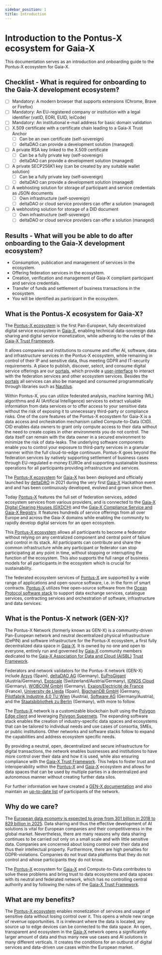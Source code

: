 ```yaml
---
sidebar_position: 1
title: Introduction
---
```


# Introduction to the Pontus-X ecosystem for Gaia-X

This documentation serves as an introduction and onboarding guide to the Pontus-X ecosystem for Gaia-X.

## Checklist - What is required for onboarding to the Gaia-X development ecosystem?
- [ ] Mandatory: A modern browser that supports extensions (Chrome, Brave or Firefox)
- [ ] Mandatory: An EU-registered company or institution with a legal identifier (vatID, EORI, EUID, leiCode)
- [ ] Mandatory: An institutional e-mail address for basic domain validation
- [ ] X.509 certificate with a certificate chain leading to a Gaia-X Trust Anchor
  - [ ] Can be an own certificate (self-sovereign)
  - [ ] deltaDAO can provide a development solution (managed)
- [ ] A private RSA key linked to the X.509 certificate
  - [ ] Can be a fully private key (self-sovereign)
  - [ ] deltaDAO can provide a development solution (managed)
- [ ] A private SECP256K1 key (can be created by any suitable wallet solution)
  - [ ] Can be a fully private key (self-sovereign)
  - [ ] deltaDAO can provide a development solution (managed)
- [ ] A webhosting solution for storage of participant and service credentials as JSON documents
  - [ ] Own infrastructure (self-sovereign)
  - [ ] deltaDAO or cloud service providers can offer a solution (managed)
- [ ] A webhosting solution for storage of a DID document
  - [ ] Own infrastructure (self-sovereign)
  - [ ] deltaDAO or cloud service providers can offer a solution (managed)

## Results - What will you be able to do after onboarding to the Gaia-X development ecosystem?
- Consumption, publication and management of services in the ecosystem.
- Offering federation services in the ecosystem.
- Creation, verification and management of Gaia-X compliant participant and service credentials.
- Transfer of funds and settlement of business transactions in the ecosystem.
- You will be identified as participant in the ecosystem.

## What is the Pontus-X ecosystem for Gaia-X?

The [Pontus-X ecosystem](https://portal.pontus-x.eu/) is the first Pan-European, fully decentralized digital service ecosystem in [Gaia-X](https://gaia-x.eu/), enabling technical data-sovereign data sharing and digital service monetization, while adhering to the rules of the [Gaia-X Trust Framework](https://gaia-x.gitlab.io/policy-rules-committee/trust-framework/).

It allows companies and institutions to consume and offer AI, software, data and infrastructure services in the Pontus-X ecosystem, while remaining in control of their IP and sensitive data, thus meeting GDPR and IT-security requirements. A place to publish, discover, select, and consume digital service offerings are our [portals](https://www.pontus-x.eu/), which provide a [user-interface](https://portal.pontus-x.eu/) to interact with the federation services and other ecosystem services. Besides the [portals](https://portal.pontus-x.eu/) all services can also be managed and consumed programmatically through libraries such as [Nautilus](https://github.com/deltaDAO/nautilus).

Within Pontus-X, you can utilize federated analysis, machine learning (ML) algorithms and AI (Artificial Intelligence) services to extract valuable information from data services or to offer access to your sensitive data without the risk of exposing it to unnecessary third-party or compliance risks. One of the core features of the Pontus-X ecosystem for Gaia-X is a data access and orchestration mechanism called Compute-to-Data (CtD). CtD enables data owners to grant only compute access to their data without the need to create copies in other environments you do not control. The data itself can remain with the data owner in a secured environment to minimize the risk of data-leaks. The underlying software components enable you to control your exposure to third-party services in a granular manner within the full cloud-to-edge continuum. Pontus-X goes beyond the federation services by natively supporting settlement of business cases through EU-regulated e-money EUROe and supporting sustainable business operations for all participants providing infrastructure and services.

The [Pontus-X ecosystem](https://portal.pontus-x.eu/) for [Gaia-X](https://gaia-x.eu/) has been deployed and officially launched by [deltaDAO](https://www.delta-dao.com/) in 2021 during the very first [Gaia-X](https://gaia-x.eu/) Hackathon event and and has been continuously developed, evolved and grown since then.

Today [Pontus-X](https://portal.pontus-x.eu/) features the full set of federation services, added ecosystem services from various providers, and is connected to the [Gaia-X Digital Clearing Houses (GXDCH)](https://gaia-x.eu/gxdch/) and the [Gaia-X Compliance Service and Gaia-X Registry](https://compliance.lab.gaia-x.eu/). It features hundreds of service offerings from all over Europe and across the Gaia-X domains while enabling the community to rapidly develop digital services for an open ecosystem.

This [Pontus-X ecosystem](https://portal.pontus-x.eu/) allows all participants to become a federator without relying on any centralized component and central point of failure and control in its stack. All participants can contribute and share the common infrastructure while any participant or federator can stop participating at any point in time, without stopping or interrupting the function of the ecosystem. This also supports the full range of business models for all participants in the ecosystem which is crucial for sustainability.

The federated ecosystem services of [Pontus-X](https://portal.pontus-x.eu/) are supported by a wide range of applications and open-source software, i.e. in the form of smart contracts. [Pontus-X](https://portal.pontus-x.eu/) utilizes free open-source software from the [Ocean Protocol software stack](https://github.com/oceanprotocol) to support data exchange services, catalogue services, contracting services and orchestration of software, infrastructure and data services.

## What is the Pontus-X network (GEN-X)?

The Pontus-X Network (formerly known as GEN-X) is a community-driven Pan-European network and neutral decentralized physical infrastructure (DePIN) and software infrastructure for the Pontus-X ecosystem, a first fully decentralized data space in [Gaia-X](https://gaia-x.eu/). It is owned by no one and open to everyone, entirely run and governed by [Gaia-X](https://gaia-x.eu/) community members dedicated to the [Gaia-X Association for Data and Cloud (AISBL)](https://gaia-x.eu/) [Trust Framework](https://gaia-x.gitlab.io/policy-rules-committee/trust-framework/).

Federators and network validators for the Pontus-X network (GEN-X) include [Arsys](https://www.arsys.net/) (Spain), [deltaDAO AG](https://www.delta-dao.com/) (Germany), [EuProGigant](https://euprogigant.com/) (Austria/Germany), [Exoscale](https://www.exoscale.com) (Switzerland/Austria/Germany), [IONOS Cloud](https://cloud.ionos.de) (Germany), [WOBCOM GmbH](https://www.wobcom.de/) (Germany), [Exaion/Electricité de France](https://exaion.edf.fr/en) (France), [University de Lleida](https://www.udl.cat/ca/en/) (Spain), [BigchainDB GmbH](https://www.bigchaindb.com/) (Germany, [Pilotfabrik Industrie 4.0 TU Wien](https://www.pilotfabrik.at/) (Austria), [Software AG](https://www.softwareag.com) (Germany/Austria), and the [Staatsbibliothek zu Berlin](https://staatsbibliothek-berlin.de/) (Germany), with more to follow.

The [Pontus-X](https://portal.pontus-x.eu/) network is a customizable blockchain built using the [Polygon Edge client](https://github.com/0xPolygon/polygon-edge) and leveraging [Polygon Supernets](https://wiki.polygon.technology/docs/supernets/get-started/what-are-supernets/). The expanding software stack enables the creation of industry-specific data spaces and ecosystems that can be tailored to individual needs and use cases of consortia, SMEs, or public institutions. Other networks and software stacks follow to expand the capabilities and address ecosystem specific needs. 

By providing a neutral, open, decentralized and secure infrastructure for digital transactions, the network enables businesses and institutions to have more control over their data and how it is used, while also ensuring compliance with the [Gaia-X Trust Framework](https://gaia-x.gitlab.io/policy-rules-committee/trust-framework/). This helps to foster trust and interoperability within the [Pontus-X](https://portal.pontus-x.eu/) and [Gaia-X](https://gaia-x.eu/) ecosystem and allows for data spaces that can be used by multiple parties in a decentralized and autonomous manner without creating further data silos.

For further information we have created a [GEN-X documentation](https://docs.genx.minimal-gaia-x.eu/docs/intro/) and also maintain an [up-to-date list](https://docs.genx.minimal-gaia-x.eu/docs/Community/participants) of participants of the network.


## Why do we care?

The [European data economy is expected to grow from 301 billion in 2018 to 829 billion in 2025](https://www.europarl.europa.eu/news/en/headlines/society/20210218STO98124/european-strategy-for-data-what-meps-want). Data sharing and thus the effective development of AI solutions is vital for European companies and their competitiveness in the global market. Nevertheless, there are many reasons why data sharing continues to be carried out only on a small scale and with little sensitive data. Companies are concerned about losing control over their data and thus their intellectual property. Furthermore, there are high penalties for GDPR-violations. Companies do not trust data platforms that they do not control and whose participants they do not know.

The [Pontus-X](https://portal.pontus-x.eu/) ecosystem for [Gaia-X](https://gaia-x.eu/) and Compute-to-Data contributes to solve these problems and bring trust to data ecosystems and data spaces with its neutral and federated network, which has no controlling central authority and by following the rules of the [Gaia-X Trust Framework](https://gaia-x.gitlab.io/policy-rules-committee/trust-framework/).

## What are my benefits?

The [Pontus-X ecosystem](https://portal.pontus-x.eu/) enables monetization of services and usage of sensitive data without losing control over it. This opens a whole new range of revenue opportunities. It is irrelevant where the data is located, any source up to edge devices can be connected to the data space. An open, transparent and ecosystem in the [Gaia-X](https://gaia-x.eu/) network opens a significantly larger amount of data and thus many new use cases and AI solutions in many different verticals. It creates the conditions for an outburst of digital services and data-driven use cases within the European market.
